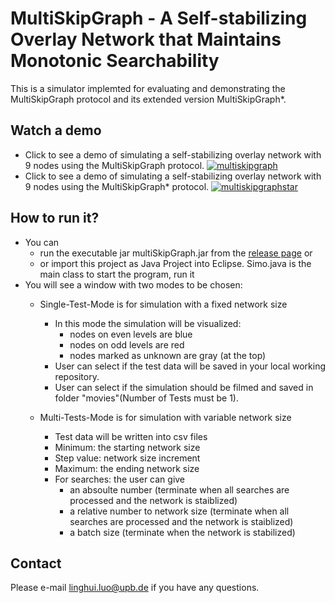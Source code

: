 # MultiSkipGraph - A Self-stabilizing Overlay Network that Maintains Monotonic Searchability

This is a simulator implemted for evaluating and demonstrating the MultiSkipGraph protocol and its extended version MultiSkipGraph*.

## Watch a demo
- Click to see a demo of simulating a self-stabilizing overlay network with 9 nodes using the MultiSkipGraph protocol.
[![multiskipgraph](https://img.youtube.com/vi/S8yd7fApSfk/0.jpg)](http://www.youtube.com/watch?v=S8yd7fApSfk)
- Click to see a demo of simulating a self-stabilizing overlay network with 9 nodes using the MultiSkipGraph* protocol.
[![multiskipgraphstar](https://img.youtube.com/vi/keOdsxxjWwU/0.jpg)](http://www.youtube.com/watch?v=keOdsxxjWwU)
## How to run it?
-  You can 
    - run the executable jar multiSkipGraph.jar from the [release page](https://github.com/linghui2016/MultiSkipGraph/releases/download/IPDPS/multiSkipGraph.jar) or 
    - or import this project as Java Project into Eclipse. Simo.java is the main class to start the program, run it 
- You will see a window with two modes to be chosen:
  - Single-Test-Mode is for simulation with a fixed network size
    - In this mode the simulation will be visualized: 
      - nodes on even levels are blue 
      - nodes on odd levels are red 
      - nodes marked as unknown are gray (at the top)
    - User can select if the test data will be saved 
            in your local working repository.
    - User can select if the simulation should be filmed and
      saved in folder "movies"(Number of Tests must be 1). 

  - Multi-Tests-Mode is for simulation with variable network size
    - Test data will be written into csv files
    - Minimum: the starting network size
    - Step value: network size increment
    - Maximum: the ending network size
    - For searches: the user can give
      - an absoulte number (terminate when all searches are processed and the network is staiblized)
      - a relative number to network size (terminate when all searches are processed and the network is staiblized)
      - a batch size (terminate when the network is stabilized)
## Contact
Please e-mail linghui.luo@upb.de if you have any questions.  

